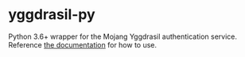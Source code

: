 # yggdrasil-py
Python 3.6+ wrapper for the Mojang Yggdrasil authentication service.
Reference [the documentation](https://wiki.vg/Authentication) for how to use.
